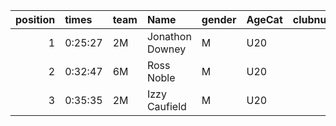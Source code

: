 |   position | times   | team   | Name            | gender   | AgeCat   |   clubnumber | Club name           | Website                            |   finishPosition |
|-----------:|:--------|:-------|:----------------|:---------|:---------|-------------:|:--------------------|:-----------------------------------|-----------------:|
|          1 | 0:25:27 | 2M     | Jonathon Downey | M        | U20      |            2 | Kilmarnock H&AC     | http://www.kilmarnockharriers.com/ |                2 |
|          2 | 0:32:47 | 6M     | Ross Noble      | M        | U20      |            6 | Cambuslang Harriers | https://cambuslangharriers.org/    |               57 |
|          3 | 0:35:35 | 2M     | Izzy Caufield   | M        | U20      |            2 | Kilmarnock H&AC     | http://www.kilmarnockharriers.com/ |               85 |